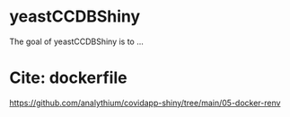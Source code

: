 
# yeastCCDBShiny

<!-- badges: start -->
<!-- badges: end -->

The goal of yeastCCDBShiny is to ...

# Cite: dockerfile

https://github.com/analythium/covidapp-shiny/tree/main/05-docker-renv
